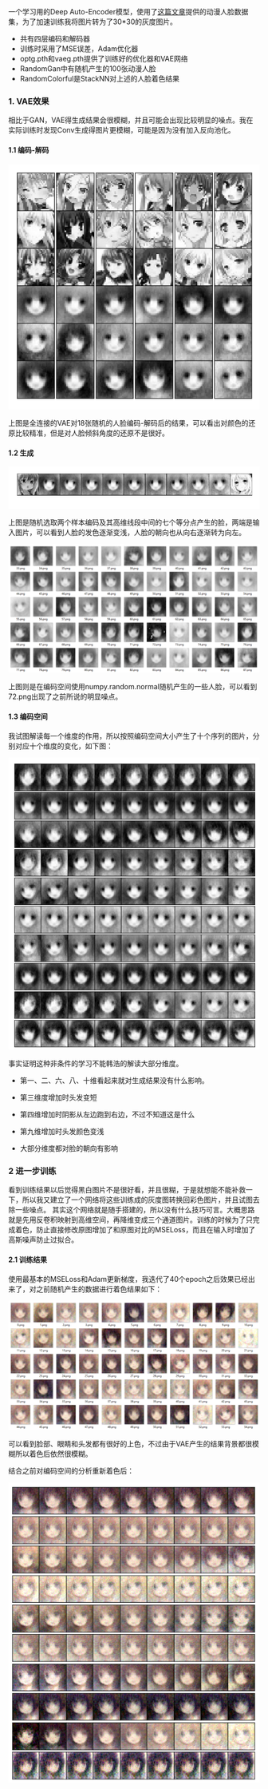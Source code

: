 一个学习用的Deep Auto-Encoder模型，使用了[这篇文章](https://new.qq.com/omn/20180414/20180414A0GJMS.html)提供的动漫人脸数据集，为了加速训练我将图片转为了30\*30的灰度图片。

- 共有四层编码和解码器
- 训练时采用了MSE误差，Adam优化器
- optg.pth和vaeg.pth提供了训练好的优化器和VAE网络
- RandomGan中有随机产生的100张动漫人脸
- RandomColorful是StackNN对上述的人脸着色结果

### 1. VAE效果

相比于GAN，VAE得生成结果会很模糊，并且可能会出现比较明显的噪点。我在实际训练时发现Conv生成得图片更模糊，可能是因为没有加入反向池化。

#### 1.1 编码-解码

![VAEdecode](https://github.com/lengjiayi/VAE_animeface/blob/master/assets/VAEdecode.PNG)

上图是全连接的VAE对18张随机的人脸编码-解码后的结果，可以看出对颜色的还原比较精准，但是对人脸倾斜角度的还原不是很好。

#### 1.2 生成

![VAEfixin](https://github.com/lengjiayi/VAE_animeface/blob/master/assets/VAEfixin.PNG)

上图是随机选取两个样本编码及其高维线段中间的七个等分点产生的脸，两端是输入图片，可以看到人脸的发色逐渐变浅，人脸的朝向也从向右逐渐转为向左。

![VAEgen](https://github.com/lengjiayi/VAE_animeface/blob/master/assets/VAEgen.PNG)

上图则是在编码空间使用numpy.random.normal随机产生的一些人脸，可以看到72.png出现了之前所说的明显噪点。

#### 1.3 编码空间

我试图解读每一个维度的作用，所以按照编码空间大小产生了十个序列的图片，分别对应十个维度的变化，如下图：

![VAEchannels](https://github.com/lengjiayi/VAE_animeface/blob/master/assets/VAEchannels.PNG)

事实证明这种非条件的学习不能韩浩的解读大部分维度。

- 第一、二、六、八、十维看起来就对生成结果没有什么影响。
- 第三维度增加时头发变短
- 第四维增加时阴影从左边跑到右边，不过不知道这是什么
- 第九维增加时头发颜色变浅

- 大部分维度都对脸的朝向有影响

### 2 进一步训练

看到训练结果以后觉得黑白图片不是很好看，并且很糊，于是就想能不能补救一下，所以我又建立了一个网络将这些训练成的灰度图转换回彩色图片，并且试图去除一些噪点。
其实这个网络就是随手搭建的，所以没有什么技巧可言。大概思路就是先用反卷积映射到高维空间，再降维变成三个通道图片。训练的时候为了只完成着色，防止直接修改原图增加了和原图对比的MSELoss，而且在输入时增加了高斯噪声防止过拟合。

#### 2.1 训练结果

使用最基本的MSELoss和Adam更新梯度，我迭代了40个epoch之后效果已经出来了，对之前随机产生的数据进行着色结果如下：

![VAEgenColorful](https://github.com/lengjiayi/VAE_animeface/blob/master/assets/VAEgenColorful.PNG)

可以看到脸部、眼睛和头发都有很好的上色，不过由于VAE产生的结果背景都很模糊所以着色后依然很模糊。

结合之前对编码空间的分析重新着色后：

![VAEcolorfulchannels](https://github.com/lengjiayi/VAE_animeface/blob/master/assets/VAEcolorfulchannels.PNG)